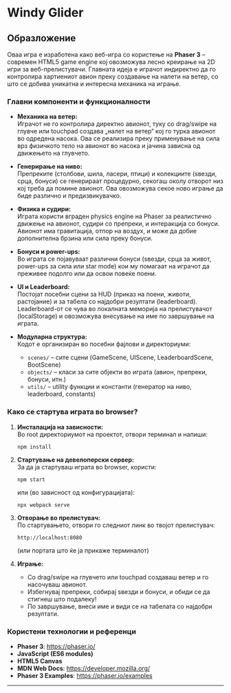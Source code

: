 # Windy Glider

## Образложение

Оваа игра е изработена како веб-игра со користење на **Phaser 3** – современ HTML5 game engine кој овозможува лесно креирање на 2D игри за веб-прелистувачи. Главната идеја е играчот индиректно да го контролира хартиениот авион преку создавање на налети на ветер, со што се добива уникатна и интересна механика на играње.

### Главни компоненти и функционалности

- **Механика на ветер:**  
  Играчот не го контролира директно авионот, туку со drag/swipe на глувче или touchpad создава „налет на ветер“ кој го турка авионот во одредена насока. Ова се реализира преку применување на сила врз физичкото тело на авионот во насока и јачина зависна од движењето на глувчето.

- **Генерирање на ниво:**  
  Препреките (столбови, шила, ласери, птици) и колекциите (ѕвезди, срца, бонуси) се генерираат процедурно, секогаш околу отворот низ кој треба да помине авионот. Ова овозможува секое ново играње да биде различно и предизвикувачко.

- **Физика и судири:**  
  Играта користи вграден physics engine на Phaser за реалистично движење на авионот, судири со препреки, и интеракција со бонуси. Авионот има гравитација, отпор на воздух, и може да добие дополнителна брзина или сила преку бонуси.

- **Бонуси и power-ups:**  
  Во играта се појавуваат различни бонуси (ѕвезди, срца за живот, power-ups за сила или star mode) кои му помагаат на играчот да преживее подолго или да освои повеќе поени.

- **UI и Leaderboard:**  
  Постојат посебни сцени за HUD (приказ на поени, животи, растојание) и за табела со најдобри резултати (leaderboard). Leaderboard-от се чува во локалната меморија на прелистувачот (localStorage) и овозможува внесување на име по завршување на играта.

- **Модуларна структура:**  
  Кодот е организиран во посебни фајлови и директориуми:  
  - `scenes/` – сите сцени (GameScene, UIScene, LeaderboardScene, BootScene)  
  - `objects/` – класи за сите објекти во играта (авион, препреки, бонуси, итн.)  
  - `utils/` – utility функции и константи (генератор на ниво, leaderboard, constants)

### Како се стартува играта во browser?

1. **Инсталација на зависности:**  
   Во root директориумот на проектот, отвори терминал и напиши:
   ```
   npm install
   ```

2. **Стартување на девелоперски сервер:**  
   За да ја стартуваш играта во browser, користи:
   ```
   npm start
   ```
   или (во зависност од конфигурацијата):
   ```
   npx webpack serve
   ```

3. **Отворање во прелистувач:**  
   По стартувањето, отвори го следниот линк во твојот прелистувач:  
   ```
   http://localhost:8080
   ```
   (или портата што ќе ја прикаже терминалот)

4. **Играње:**  
   - Со drag/swipe на глувчето или touchpad создаваш ветер и го насочуваш авионот.
   - Избегнувај препреки, собирај ѕвезди и бонуси, и обиди се да стигнеш што подалеку!
   - По завршување, внеси име и види се на табелата со најдобри резултати.

### Користени технологии и референци

- **Phaser 3**: https://phaser.io/
- **JavaScript (ES6 modules)**
- **HTML5 Canvas**
- **MDN Web Docs**: https://developer.mozilla.org/
- **Phaser 3 Examples**: https://phaser.io/examples

---
